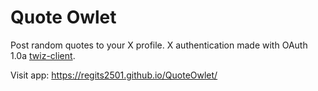 # Quote Owlet

Post random quotes to your X profile.
X authentication made with OAuth 1.0a [twiz-client](https://github.com/regits2501/twiz-server).

Visit app: https://regits2501.github.io/QuoteOwlet/
